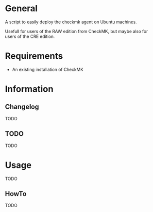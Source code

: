 # General
A script to easily deploy the checkmk agent on Ubuntu machines.

Usefull for users of the RAW edition from CheckMK, but maybe also for users of the CRE edition.

# Requirements
- An existing installation of CheckMK

# Information
## Changelog
TODO


## TODO
TODO

# Usage
TODO

## HowTo
TODO
